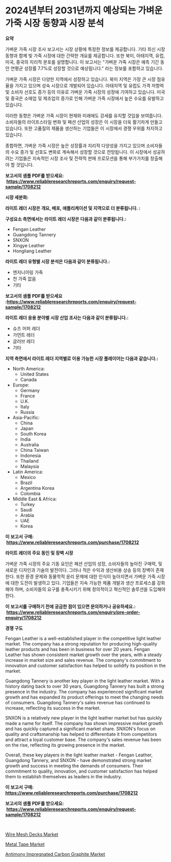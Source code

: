 <p><h1>2024년부터 2031년까지 예상되는 가벼운 가죽 시장 동향과 시장 분석</h1></p><p><strong>요약</strong></p>
<p><p>가벼운 가죽 시장 조사 보고서는 시장 상황에 특정한 정보를 제공합니다. 기타 최신 시장 동향과 함께 빛 가죽 시장에 대한 간략한 개요를 제공합니다. 또한 북미, 아태지역, 유럽, 미국, 중국의 지리적 분포를 설명합니다. 이 보고서는 "가벼운 가죽 시장은 예측 기간 동안 연평균 성장률 7.7%로 성장할 것으로 예상됩니다." 라는 정보를 포함하고 있습니다.</p><p>가벼운 가죽 시장은 다양한 지역에서 성장하고 있습니다. 북미 지역은 가장 큰 시장 점유율을 가지고 있으며 성숙 시장으로 개발되어 있습니다. 아태지역 및 유럽도 가격 저항력 및 소비자 선호도 증가 등의 이유로 가벼운 가죽 시장의 성장에 기여하고 있습니다. 미국 및 중국은 소매업 및 제조업의 증가로 인해 가벼운 가죽 시장에서 높은 수요를 유발하고 있습니다.</p><p>이러한 동향은 가벼운 가죽 시장이 현재와 미래에도 강세를 유지할 것임을 보여줍니다. 소비자들의 라이프스타일 변화 및 패션 산업의 성장은 이 시장을 더욱 활기차게 만들고 있습니다. 또한 고품질의 제품을 생산하는 기업들은 이 시장에서 경쟁 우위를 차지하고 있습니다.</p><p>종합하면, 가벼운 가죽 시장은 높은 성장률과 지리적 다양성을 가지고 있으며 소비자들의 수요 증가 및 선호도 변화로 계속해서 성장할 것으로 전망됩니다. 이 시장에서 성공하려는 기업들은 지속적인 시장 조사 및 전략적 판매 프로모션을 통해 부가가치를 창출해야 할 것입니다.</p></p>
<p><strong>보고서의 샘플 PDF를 받으세요: &nbsp;<a href="https://www.reliableresearchreports.com/enquiry/request-sample/1708212">https://www.reliableresearchreports.com/enquiry/request-sample/1708212</a></strong></p>
<p><strong>시장 세분화:</strong></p>
<p><strong> 라이트 레더 시장은 개요, 배포, 애플리케이션 및 지역으로 더 분류됩니다. :</strong></p>
<p><strong>구성요소 측면에서는 라이트 레더 시장은 다음과 같이 분류됩니다.:</strong></p>
<p><ul><li>Fengan Leather</li><li>Guangdong Tannery</li><li>SNXON</li><li>Xingye Leather</li><li>Hongliang Leather</li></ul></p>
<p><strong> 라이트 레더 유형별 시장 분석은 다음과 같이 분류됩니다.:</strong></p>
<p><ul><li>엔지니어링 가죽</li><li>천 가죽 없음</li><li>기타</li></ul></p>
<p><strong>보고서의 샘플 PDF를 받으세요 :<a href="https://www.reliableresearchreports.com/enquiry/request-sample/1708212">https://www.reliableresearchreports.com/enquiry/request-sample/1708212</a></strong></p>
<p><strong> 라이트 레더 응용 분야별 시장 산업 조사는 다음과 같이 분류됩니다.:</strong></p>
<p><ul><li>슈즈 어퍼 레더</li><li>가먼트 레더</li><li>글러브 레더</li><li>기타</li></ul></p>
<p><strong>지역 측면에서 라이트 레더 지역별로 이용 가능한 시장 플레이어는 다음과 같습니다.:</strong></p>
<p><ul>
    <li>
        North America:
        <ul>
            <li>United States</li>
            <li>Canada</li>
        </ul>
    </li>
    <li>
        Europe:
        <ul>
            <li>Germany</li>
            <li>France</li>
            <li>U.K.</li>
            <li>Italy</li>
            <li>Russia</li>
        </ul>
    </li>
    <li>
        Asia-Pacific:
        <ul>
            <li>China</li>
            <li>Japan</li>
            <li>South Korea</li>
            <li>India</li>
            <li>Australia</li>
            <li>China Taiwan</li>
            <li>Indonesia</li>
            <li>Thailand</li>
            <li>Malaysia</li>
        </ul>
    </li>
    <li>
        Latin America:
        <ul>
            <li>Mexico</li>
            <li>Brazil</li>
            <li>Argentina Korea</li>
            <li>Colombia</li>
        </ul>
    </li>
    <li>
        Middle East & Africa:
        <ul>
            <li>Turkey</li>
            <li>Saudi</li>
            <li>Arabia</li>
            <li>UAE</li>
            <li>Korea</li>
        </ul>
    </li>
    </ul></p>
<p><strong>이 보고서 구매: &nbsp;<a href="https://www.reliableresearchreports.com/purchase/1708212">https://www.reliableresearchreports.com/purchase/1708212</a></strong></p>
<p><strong>라이트 레더의 주요 동인 및 장벽 시장</strong></p>
<p><p>가벼운 가죽 시장의 주요 기동 요인은 패션 산업의 성장, 소비자들의 높아진 구매력, 및 새로운 디자인과 기술의 발전이다. 그러나 적은 수익과 생산비용 상승 등의 장벽이 존재한다. 또한 환경 문제와 동물학적 윤리 문제에 대한 인식이 높아지면서 가벼운 가죽 시장에 대한 도전이 발생하고 있다. 기업들은 지속 가능한 제품 개발과 생산 프로세스를 강화해야 하며, 소비자들의 요구를 충족시키기 위해 창의적이고 혁신적인 솔루션을 도입해야 한다.</p></p>
<p><strong>이 보고서를 구매하기 전에 궁금한 점이 있으면 문의하거나 공유하세요.: &nbsp;<a href="https://www.reliableresearchreports.com/enquiry/pre-order-enquiry/1708212">https://www.reliableresearchreports.com/enquiry/pre-order-enquiry/1708212</a></strong></p>
<p><strong>경쟁 구도</strong></p>
<p><p>Fengan Leather is a well-established player in the competitive light leather market. The company has a strong reputation for producing high-quality leather products and has been in business for over 20 years. Fengan Leather has shown consistent market growth over the years, with a steady increase in market size and sales revenue. The company's commitment to innovation and customer satisfaction has helped to solidify its position in the market.</p><p>Guangdong Tannery is another key player in the light leather market. With a history dating back to over 30 years, Guangdong Tannery has built a strong presence in the industry. The company has experienced significant market growth and has expanded its product offerings to meet the changing needs of consumers. Guangdong Tannery's sales revenue has continued to increase, reflecting its success in the market.</p><p>SNXON is a relatively new player in the light leather market but has quickly made a name for itself. The company has shown impressive market growth and has quickly captured a significant market share. SNXON's focus on quality and craftsmanship has helped to differentiate it from competitors and attract a loyal customer base. The company's sales revenue has been on the rise, reflecting its growing presence in the market.</p><p>Overall, these key players in the light leather market - Fengan Leather, Guangdong Tannery, and SNXON - have demonstrated strong market growth and success in meeting the demands of consumers. Their commitment to quality, innovation, and customer satisfaction has helped them to establish themselves as leaders in the industry.</p></p>
<p><strong>이 보고서 구매: &nbsp; <a href="https://www.reliableresearchreports.com/purchase/1708212">https://www.reliableresearchreports.com/purchase/1708212</a></strong></p>
<p><strong>보고서의 샘플 PDF를 받으세요: &nbsp;<a href="https://www.reliableresearchreports.com/enquiry/request-sample/1708212">https://www.reliableresearchreports.com/enquiry/request-sample/1708212</a></strong><strong></strong></p>
<p>&nbsp;</p>
<p><p><a href="https://github.com/shotows/Market-Research-Report-List-1/blob/main/wire-mesh-decks-market.md">Wire Mesh Decks Market</a></p><p><a href="https://github.com/beatblasta/Market-Research-Report-List-2/blob/main/metal-tape-market.md">Metal Tape Market</a></p><p><a href="https://github.com/angelajermaine/Market-Research-Report-List-2/blob/main/antimony-impregnated-carbon-graphite-market.md">Antimony Impregnated Carbon Graphite Market</a></p></p>